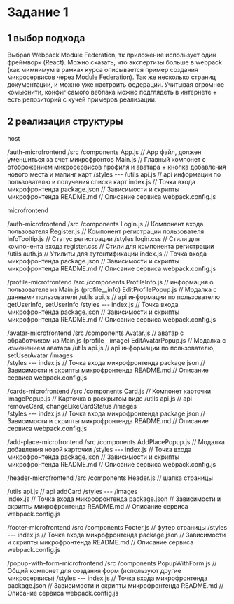 # Задание 1

## 1 выбор подхода

 Выбрал Webpack Module Federation, тк приложение использует один фреймворк (React). Можно сказать, что экспертизы больше в webpack (как мимнимум в рамках курса описывается пример создания микросервисов через Module Federation). Так же несколько страниц документации, и можно уже настроить федерации. Учитывая огромное комьюнити, конфиг самого вебпака можно подглядеть в интернете + есть репозиторий с кучей примеров реализации.  

## 2 реализация структуры

host 

/auth-microfrontend
  /src
    /components
      App.js               // App файл, должен уменшиться за счет микрофронтов
      Main.js              // Главный компонет с отоброжением микросервисов профиля и аватара + кнопка добавления нового места и мапинг карт 
    /styles
      ---
    /utils
      api.js                // api информации по пользователю и получения списка карт
    index.js                 // Точка входа микрофронтенда
  package.json               // Зависимости и скрипты микрофронтенда
  README.md                  // Описание сервиса
  webpack.config.js

  <!-- Контекст я бы убрал и апилировал API в микросервисах -->

microfrontend

/auth-microfrontend
  /src
    /components
      Login.js               // Компонент входа пользователя
      Register.js            // Компонент регистрации пользователя
      InfoTooltip.js         // Статус регистрации
    /styles
      login.css              // Стили для компонента входа
      register.css           // Стили для компонента регистрации
    /utils
      auth.js                // Утилиты для аутентификации
    index.js                 // Точка входа микрофронтенда
  package.json               // Зависимости и скрипты микрофронтенда
  README.md                  // Описание сервиса
  webpack.config.js
  
/profile-microfrontend
  /src
    /components
      ProfileInfo.js          // информация о пользователе из Main.js (profile__info)
      EditProfilePopup.js     // Модалка с данными пользователя
   /utils
      api.js                // api информации по пользователю getUserInfo, setUserInfo
    /styles
     ---
    index.js                 // Точка входа микрофронтенда
  package.json               // Зависимости и скрипты микрофронтенда
  README.md                  // Описание сервиса
  webpack.config.js
  
/avatar-microfrontend
  /src
    /components
      Avatar.js               // аватар с обработчиком из Main.js (profile__image)
      EditAvatarPopup.js     // Модалка с изменением аватара
    /utils
       api.js                // api информации по пользователю, setUserAvatar 
    /images  
    /styles
     ---
    index.js                 // Точка входа микрофронтенда
  package.json               // Зависимости и скрипты микрофронтенда
  README.md                  // Описание сервиса
  webpack.config.js
  
/cards-microfrontend
  /src
    /components
      Card.js     // Компонет карточки
      ImagePopup.js // Карточка в раскрытом виде
    /utils
      api.js                // api removeCard, changeLikeCardStatus
    /images  
    /styles
     ---
    index.js                 // Точка входа микрофронтенда
  package.json               // Зависимости и скрипты микрофронтенда
  README.md                  // Описание сервиса
  webpack.config.js

  
/add-place-microfrontend
  /src
    /components
      AddPlacePopup.js     // Модалка добавления новой карточки
    /styles
     ---
    index.js                 // Точка входа микрофронтенда
  package.json               // Зависимости и скрипты микрофронтенда
  README.md                  // Описание сервиса
  webpack.config.js

  
/header-microfrontend
  /src
    /components
      Header.js     // шапка страницы
  
   /utils
      api.js                // api addCard
    /styles
     ---
   /images  
    index.js                 // Точка входа микрофронтенда
  package.json               // Зависимости и скрипты микрофронтенда
  README.md                  // Описание сервиса
  webpack.config.js

/footer-microfrontend
  /src
    /components
      Footer.js     // футер страницы
    /styles
     ---
    index.js                 // Точка входа микрофронтенда
  package.json               // Зависимости и скрипты микрофронтенда
  README.md                  // Описание сервиса
  webpack.config.js

/popup-with-form-microfrontend
  /src
    /components
      PopupWithForm.js     // Общий компонет для создания форм (используют другие микросервисы)
    /styles
     ---
    index.js                 // Точка входа микрофронтенда
  package.json               // Зависимости и скрипты микрофронтенда
  README.md                  // Описание сервиса
  webpack.config.js








